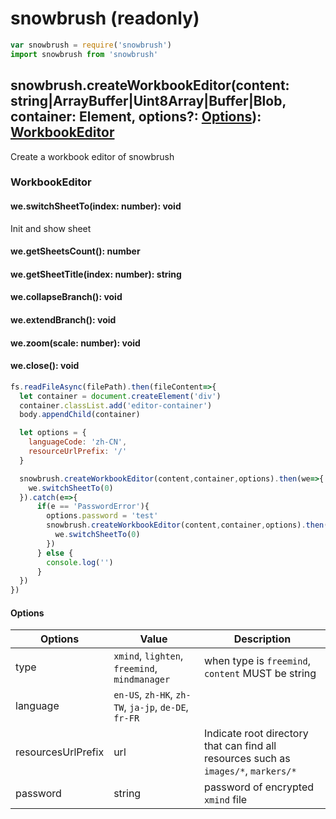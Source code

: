 # snowbrush (readonly)

```javascript
var snowbrush = require('snowbrush')
import snowbrush from 'snowbrush'
```

## snowbrush.createWorkbookEditor(content: string|ArrayBuffer|Uint8Array|Buffer|Blob, container: Element, options?: [Options](#Options)): [WorkbookEditor](#WorkbookEditor)

Create a workbook editor of snowbrush

### WorkbookEditor

#### we.switchSheetTo(index: number): void

Init and show sheet

#### we.getSheetsCount(): number

#### we.getSheetTitle(index: number): string

#### we.collapseBranch(): void

#### we.extendBranch(): void

#### we.zoom(scale: number): void

#### we.close(): void

```js
fs.readFileAsync(filePath).then(fileContent=>{
  let container = document.createElement('div')
  container.classList.add('editor-container')
  body.appendChild(container)

  let options = {
    languageCode: 'zh-CN',
    resourceUrlPrefix: '/'
  }

  snowbrush.createWorkbookEditor(content,container,options).then(we=>{
    we.switchSheetTo(0)
  }).catch(e=>{
      if(e == 'PasswordError'){
        options.password = 'test'
        snowbrush.createWorkbookEditor(content,container,options).then(we=>{
          we.switchSheetTo(0)
        })
      } else {
        console.log('')
      }
  })
})
```

#### Options

|  Options  |   Value   |     Description     |
| --------- | --------- | ------------------- |
| type | `xmind`, `lighten`, `freemind`, `mindmanager` | when type is `freemind`, `content` MUST be string |
| language | `en-US`, `zh-HK`, `zh-TW`, `ja-jp`, `de-DE`, `fr-FR` |  |
| resourcesUrlPrefix | url | Indicate root directory that can find all resources such as `images/*`, `markers/*` |
| password | string | password of encrypted `xmind` file |
